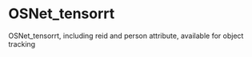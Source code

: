 # OSNet_tensorrt
OSNet_tensorrt, including reid and person attribute, available for object tracking
